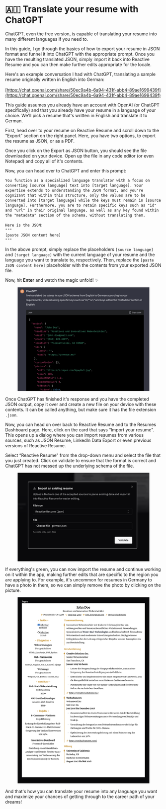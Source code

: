 # 🇦🇮 Translate your resume with ChatGPT

ChatGPT, even the free version, is capable of translating your resume into many different languages if you need to.

In this guide, I go through the basics of how to export your resume in JSON format and funnel it into ChatGPT with the appropriate prompt. Once you have the resulting translated JSON, simply import it back into Reactive Resume and you can then make further edits appropriate for the locale.

Here's an example conversation I had with ChatGPT, translating a sample resume originally written in English into German:\
\
[https://chat.openai.com/share/50ec9a4b-6a94-431f-abb4-89ae1699439f](https://chat.openai.com/share/50ec9a4b-6a94-431f-abb4-89ae1699439f)

This guide assumes you already have an account with OpenAI (or ChatGPT specifically) and that you already have your resume in a language of your choice. We'll pick a resume that's written in English and translate it to German.

First, head over to your resume on Reactive Resume and scroll down to the “Export” section on the right panel. Here, you have two options, to export the resume as JSON, or as a PDF.

Once you click on the Export as JSON button, you should see the file downloaded on your device. Open up the file in any code editor (or even Notepad) and copy all of it's contents.

Now, you can head over to ChatGPT and enter this prompt:

```
You function as a specialized language translator with a focus on converting [source language] text into [target language]. Your expertise extends to understanding the JSON format, and you're cognizant that within this structure, only the values are to be converted into [target language] while the keys must remain in [source language]. Furthermore, you are to retain specific keys such as "id" and "url" in their original language, as well as any key found within the "metadata" section of the schema, without translating them.

Here is the JSON:
"""
[paste JSON content here]
"""
```

In the above prompt, simply replace the placeholders `[source language]` and `[target language]` with the current language of your resume and the language you want to translate to, respectively. Then, replace the `[paste JSON content here]` placeholder with the contents from your exported JSON file.

Now, hit **Enter** and watch the magic unfold! ✨

<figure><img src="../.gitbook/assets/OpenAI-ChatGPT-Response-Example.png" alt=""><figcaption></figcaption></figure>

Once ChatGPT has finished it's response and you have the completed JSON output, copy it over and create a new file on your device with these contents. It can be called anything, but make sure it has the file extension `.json`.

Now, you can head on over back to Reactive Resume and to the Resumes Dashboard page. Here, click on the card that says “Import your resume". This opens up a dialog where you can import resumes from various sources, such as JSON Resume, LinkedIn Data Export or even previous versions of Reactive Resume.

Select “Reactive Resume" from the drop-down menu and select the file that you just created. Click on validate to ensure that the format is correct and ChatGPT has not messed up the underlying schema of the file.

<figure><img src="../.gitbook/assets/Import-Reactive-Resume.png" alt=""><figcaption></figcaption></figure>

If everything's green, you can now import the resume and continue working on it within the app, making further edits that are specific to the region you are applying to. For example, it's uncommon for resumes in Germany to have a photo in them, so we can simply remove the photo by clicking on the picture.

<figure><img src="../.gitbook/assets/Bronzor-Resume.png" alt="" width="563"><figcaption></figcaption></figure>

And that's how you can translate your resume into any language you want and maximize your chances of getting through to the career path of your dreams!
